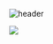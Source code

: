 
![header](https://capsule-render.vercel.app/api?type=waving&color=0:EEFF00&height=300&section=header&text=Beaver%20Coding%20House&fontSize=70&fontColor=d6ace6&animation=fadeIn)

<a href="[버튼을 눌렀을 때 이동할 링크](https://www.instagram.com/k1mbeaver/)" target="_blank"><img src="https://img.shields.io/badge/k1mbeaver-E4405F?style=social&logo=Instagram&logoColor=E4405F"/></a>
